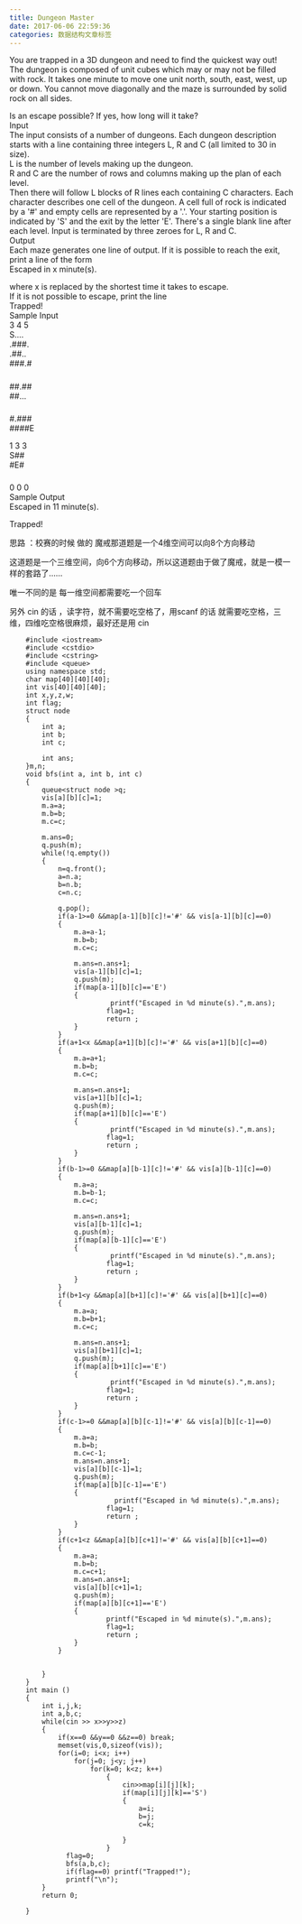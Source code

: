 ```yaml
---
title: Dungeon Master
date: 2017-06-06 22:59:36
categories: 数据结构文章标签
---
```

You are trapped in a 3D dungeon and need to find the quickest way out! The
dungeon is composed of unit cubes which may or may not be filled with rock. It
takes one minute to move one unit north, south<!-- more -->, east, west, up or down. You
cannot move diagonally and the maze is surrounded by solid rock on all sides.  
  
Is an escape possible? If yes, how long will it take?  
Input  
The input consists of a number of dungeons. Each dungeon description starts
with a line containing three integers L, R and C (all limited to 30 in size).  
L is the number of levels making up the dungeon.  
R and C are the number of rows and columns making up the plan of each level.  
Then there will follow L blocks of R lines each containing C characters. Each
character describes one cell of the dungeon. A cell full of rock is indicated
by a '#' and empty cells are represented by a '.'. Your starting position is
indicated by 'S' and the exit by the letter 'E'. There's a single blank line
after each level. Input is terminated by three zeroes for L, R and C.  
Output  
Each maze generates one line of output. If it is possible to reach the exit,
print a line of the form  
Escaped in x minute(s).  
  
where x is replaced by the shortest time it takes to escape.  
If it is not possible to escape, print the line  
Trapped!  
Sample Input  
3 4 5  
S....  
.###.  
.##..  
###.#  
  
#####  
#####  
##.##  
##...  
  
#####  
#####  
#.###  
####E  
  
1 3 3  
S##  
#E#  
###  
  
0 0 0  
Sample Output  
Escaped in 11 minute(s).  

Trapped!

思路 ：校赛的时候 做的 魔戒那道题是一个4维空间可以向8个方向移动

这道题是一个三维空间，向6个方向移动，所以这道题由于做了魔戒，就是一模一样的套路了……

唯一不同的是 每一维空间都需要吃一个回车

另外 cin 的话 ，读字符，就不需要吃空格了，用scanf 的话 就需要吃空格，三维，四维吃空格很麻烦，最好还是用 cin

    
    
        #include <iostream>
        #include <cstdio>
        #include <cstring>
        #include <queue>
        using namespace std;
        char map[40][40][40];
        int vis[40][40][40];
        int x,y,z,w;
        int flag;
        struct node
        {
            int a;
            int b;
            int c;
    
            int ans;
        }m,n;
        void bfs(int a, int b, int c)
        {
            queue<struct node >q;
            vis[a][b][c]=1;
            m.a=a;
            m.b=b;
            m.c=c;
    
            m.ans=0;
            q.push(m);
            while(!q.empty())
            {
                n=q.front();
                a=n.a;
                b=n.b;
                c=n.c;
    
                q.pop();
                if(a-1>=0 &&map[a-1][b][c]!='#' && vis[a-1][b][c]==0)
                {
                    m.a=a-1;
                    m.b=b;
                    m.c=c;
    
                    m.ans=n.ans+1;
                    vis[a-1][b][c]=1;
                    q.push(m);
                    if(map[a-1][b][c]=='E')
                    {
                             printf("Escaped in %d minute(s).",m.ans);
                            flag=1;
                            return ;
                    }
                }
                if(a+1<x &&map[a+1][b][c]!='#' && vis[a+1][b][c]==0)
                {
                    m.a=a+1;
                    m.b=b;
                    m.c=c;
    
                    m.ans=n.ans+1;
                    vis[a+1][b][c]=1;
                    q.push(m);
                    if(map[a+1][b][c]=='E')
                    {
                             printf("Escaped in %d minute(s).",m.ans);
                            flag=1;
                            return ;
                    }
                }
                if(b-1>=0 &&map[a][b-1][c]!='#' && vis[a][b-1][c]==0)
                {
                    m.a=a;
                    m.b=b-1;
                    m.c=c;
    
                    m.ans=n.ans+1;
                    vis[a][b-1][c]=1;
                    q.push(m);
                    if(map[a][b-1][c]=='E')
                    {
                             printf("Escaped in %d minute(s).",m.ans);
                            flag=1;
                            return ;
                    }
                }
                if(b+1<y &&map[a][b+1][c]!='#' && vis[a][b+1][c]==0)
                {
                    m.a=a;
                    m.b=b+1;
                    m.c=c;
    
                    m.ans=n.ans+1;
                    vis[a][b+1][c]=1;
                    q.push(m);
                    if(map[a][b+1][c]=='E')
                    {
                             printf("Escaped in %d minute(s).",m.ans);
                            flag=1;
                            return ;
                    }
                }
                if(c-1>=0 &&map[a][b][c-1]!='#' && vis[a][b][c-1]==0)
                {
                    m.a=a;
                    m.b=b;
                    m.c=c-1;
                    m.ans=n.ans+1;
                    vis[a][b][c-1]=1;
                    q.push(m);
                    if(map[a][b][c-1]=='E')
                    {
                              printf("Escaped in %d minute(s).",m.ans);
                            flag=1;
                            return ;
                    }
                }
                if(c+1<z &&map[a][b][c+1]!='#' && vis[a][b][c+1]==0)
                {
                    m.a=a;
                    m.b=b;
                    m.c=c+1;
                    m.ans=n.ans+1;
                    vis[a][b][c+1]=1;
                    q.push(m);
                    if(map[a][b][c+1]=='E')
                    {
                            printf("Escaped in %d minute(s).",m.ans);
                            flag=1;
                            return ;
                    }
                }
    
    
            }
        }
        int main ()
        {
            int i,j,k;
            int a,b,c;
            while(cin >> x>>y>>z)
            {
                if(x==0 &&y==0 &&z==0) break;
                memset(vis,0,sizeof(vis));
                for(i=0; i<x; i++)
                    for(j=0; j<y; j++)
                        for(k=0; k<z; k++)
                            {
                                cin>>map[i][j][k];
                                if(map[i][j][k]=='S')
                                {
                                    a=i;
                                    b=j;
                                    c=k;
    
                                }
                            }
                  flag=0;
                  bfs(a,b,c);
                  if(flag==0) printf("Trapped!");
                  printf("\n");
            }
            return 0;
    
        }

  
  

